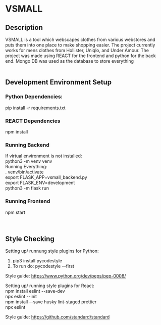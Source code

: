 # VSMALL


## Description<br>
VSMALL is a tool which webscapes clothes from various webstores and puts them into one place to make shopping easier.
The project currently works for mens clothes from Hollister, Uniqlo, and Under Amour.
The project was made using REACT for the frontend and python for the back end. Mongo DB was used as the database to store everything<br><br>

## Development Environment Setup <br>
### Python Dependencies: <br>
pip install -r requirements.txt <br>
### REACT Dependencies <br>
npm install <br>
### Running Backend <br>
If virtual environment is not installed: <br>
python3 -m venv venv <br> 
Running Everything: <br>
. venv/bin/activate <br>
export FLASK_APP=vsmall_backend.py <br>
export FLASK_ENV=development<br>
python3 -m flask run <br>
### Running Frontend <br>
npm start <br> <br> <br>

## Style Checking <br>
Setting up/ runnung style plugins for Python:
1. pip3 install pycodestyle
2. To run do: pycodestyle --first <fileName> 

Style guide: https://www.python.org/dev/peps/pep-0008/ <br>

Setting up/ running style plugins for React:<br>
npm install eslint --save-dev <br>
npx eslint --init <br>
npm install --save husky lint-staged prettier <br>
npx eslint <your file> <br>

Style guide: https://github.com/standard/standard
